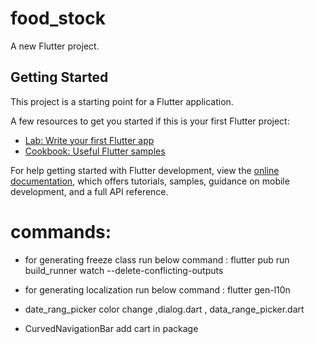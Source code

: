 # food_stock

A new Flutter project.

## Getting Started

This project is a starting point for a Flutter application.

A few resources to get you started if this is your first Flutter project:

- [Lab: Write your first Flutter app](https://docs.flutter.dev/get-started/codelab)
- [Cookbook: Useful Flutter samples](https://docs.flutter.dev/cookbook)

For help getting started with Flutter development, view the
[online documentation](https://docs.flutter.dev/), which offers tutorials,
samples, guidance on mobile development, and a full API reference.

# commands:

- for generating freeze class run below command :
  flutter pub run build_runner watch --delete-conflicting-outputs

- for generating localization run below command :
  flutter gen-l10n

- date_rang_picker color change ,dialog.dart , data_range_picker.dart
- CurvedNavigationBar add cart in package
